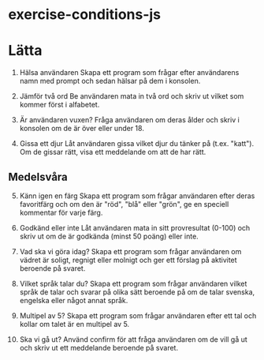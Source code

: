 # exercise-conditions-js

# Lätta
1. Hälsa användaren
Skapa ett program som frågar efter användarens namn med prompt och sedan hälsar på dem i konsolen.

2. Jämför två ord
Be användaren mata in två ord och skriv ut vilket som kommer först i alfabetet.

3. Är användaren vuxen?
Fråga användaren om deras ålder och skriv i konsolen om de är över eller under 18.

4. Gissa ett djur
Låt användaren gissa vilket djur du tänker på (t.ex. "katt"). Om de gissar rätt, visa ett meddelande om att de har rätt.

## Medelsvåra

5. Känn igen en färg
Skapa ett program som frågar användaren efter deras favoritfärg och om den är "röd", "blå" eller "grön", ge en speciell kommentar för varje färg.

6. Godkänd eller inte
Låt användaren mata in sitt provresultat (0-100) och skriv ut om de är godkända (minst 50 poäng) eller inte.

7. Vad ska vi göra idag?
Skapa ett program som frågar användaren om vädret är soligt, regnigt eller molnigt och ger ett förslag på aktivitet beroende på svaret.

8. Vilket språk talar du?
Skapa ett program som frågar användaren vilket språk de talar och svarar på olika sätt beroende på om de talar svenska, engelska eller något annat språk.

9. Multipel av 5?
Skapa ett program som frågar användaren efter ett tal och kollar om talet är en multipel av 5.

10. Ska vi gå ut?
Använd confirm för att fråga användaren om de vill gå ut och skriv ut ett meddelande beroende på svaret.